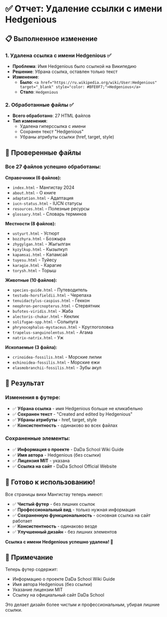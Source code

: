 # ✅ Отчет: Удаление ссылки с имени Hedgenious

## 📋 Выполненное изменение

### 1. **Удалена ссылка с имени Hedgenious** ✅
- **Проблема**: Имя Hedgenious было ссылкой на Википедию
- **Решение**: Убрана ссылка, оставлен только текст
- **Изменение**:
  - **Было**: `<a href="https://ru.wikipedia.org/wiki/User:Hedgenious" target="_blank" style="color: #BFE0F7;">Hedgenious</a>`
  - **Стало**: `Hedgenious`

### 2. **Обработанные файлы** ✅
- **Всего обработано**: 27 HTML файлов
- **Тип изменения**:
  - Удалена гиперссылка с имени
  - Сохранен текст "Hedgenious"
  - Убраны атрибуты ссылки (href, target, style)

## 📁 Проверенные файлы

### **Все 27 файлов успешно обработаны:**

**Справочники (6 файлов):**
- `index.html` - Мангистау 2024
- `about.html` - О книге
- `adaptation.html` - Адаптация
- `iucn-status.html` - IUCN статусы
- `resources.html` - Полезные ресурсы
- `glossary.html` - Словарь терминов

**Местности (8 файлов):**
- `ustyurt.html` - Устюрт
- `bozzhyra.html` - Бозжыра
- `zhygylgan.html` - Жыгылган
- `kyzylkup.html` - Кызылкуп
- `kapamsai.html` - Капамсай
- `tuyesu.html` - Туйесу
- `karagie.html` - Карагие
- `torysh.html` - Торыш

**Животные (10 файлов):**
- `species-guide.html` - Путеводитель
- `testudo-horsfieldii.html` - Черепаха
- `tenuidactylus-caspius.html` - Геккон
- `neophron-percnopterus.html` - Стервятник
- `bufotes-viridis.html` - Жаба
- `alectoris-chukar.html` - Кеклик
- `solifugae-spp.html` - Солыпуга
- `phrynocephalus-mystaceus.html` - Круглоголовка
- `trapelus-sanguinolentus.html` - Агама
- `natrix-natrix.html` - Уж

**Ископаемые (3 файла):**
- `crinoidea-fossilis.html` - Морские лилии
- `echinoidea-fossilis.html` - Морские ежи
- `elasmobranchii-fossilis.html` - Зубы акул

## 🎯 Результат

### **Изменения в футере:**
- ✅ **Убрана ссылка** - имя Hedgenious больше не кликабельно
- ✅ **Сохранен текст** - "Created and edited by Hedgenious"
- ✅ **Убраны атрибуты** - href, target, style
- ✅ **Консистентность** - одинаково во всех файлах

### **Сохраненные элементы:**
- ✅ **Информация о проекте** - DaDa School Wiki Guide
- ✅ **Имя автора** - Hedgenious (без ссылки)
- ✅ **Лицензия MIT** - указана
- ✅ **Ссылка на сайт** - DaDa School Official Website

## 🚀 Готово к использованию!

Все страницы вики Мангистау теперь имеют:
- ✅ **Чистый футер** - без лишних ссылок
- ✅ **Профессиональный вид** - только нужная информация
- ✅ **Сохраненную функциональность** - основная ссылка на сайт работает
- ✅ **Консистентность** - одинаково везде
- ✅ **Улучшенный дизайн** - без лишних элементов

**Ссылка с имени Hedgenious успешно удалена! 🎉**

## 📝 Примечание

Теперь футер содержит:
- Информацию о проекте DaDa School Wiki Guide
- Имя автора Hedgenious (без ссылки)
- Указание лицензии MIT
- Ссылку на официальный сайт DaDa School

Это делает дизайн более чистым и профессиональным, убирая лишние ссылки.
